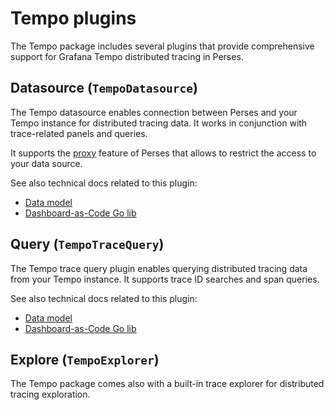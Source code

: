 # Tempo plugins

The Tempo package includes several plugins that provide comprehensive support for Grafana Tempo distributed tracing in Perses.

## Datasource (`TempoDatasource`)

The Tempo datasource enables connection between Perses and your Tempo instance for distributed tracing data. It works in conjunction with trace-related panels and queries.

It supports the [proxy](https://perses.dev/perses/docs/concepts/proxy/) feature of Perses that allows to restrict the access to your data source.

See also technical docs related to this plugin:

- [Data model](./model.md#tempodatasource)
- [Dashboard-as-Code Go lib](./go-sdk/datasource.md)

## Query (`TempoTraceQuery`)

The Tempo trace query plugin enables querying distributed tracing data from your Tempo instance. It supports trace ID searches and span queries.

See also technical docs related to this plugin:

- [Data model](./model.md#tempotracequery)
- [Dashboard-as-Code Go lib](./go-sdk/query.md)

## Explore (`TempoExplorer`)

The Tempo package comes also with a built-in trace explorer for distributed tracing exploration.
